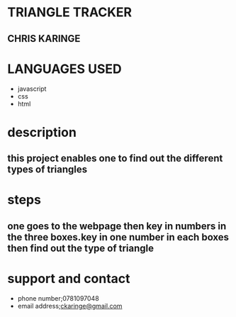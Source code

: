 # TRIANGLE TRACKER
## CHRIS KARINGE
# LANGUAGES USED
* javascript
* css
* html
# description
## this project enables one to find out the different types of triangles 
# steps
## one goes to the webpage then key in numbers in the three boxes.key in one number in each boxes then find out the type of triangle 
# support and contact
* phone number;0781097048
* email address;ckaringe@gmail.com
